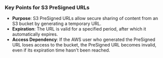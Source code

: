 
### Key Points for S3 PreSigned URLs

- **Purpose**: S3 PreSigned URLs allow secure sharing of content from an S3 bucket by generating a temporary URL.
- **Expiration**: The URL is valid for a specified period, after which it automatically expires.
- **Access Dependency**: If the AWS user who generated the PreSigned URL loses access to the bucket, the PreSigned URL becomes invalid, even if its expiration time hasn't been reached.
